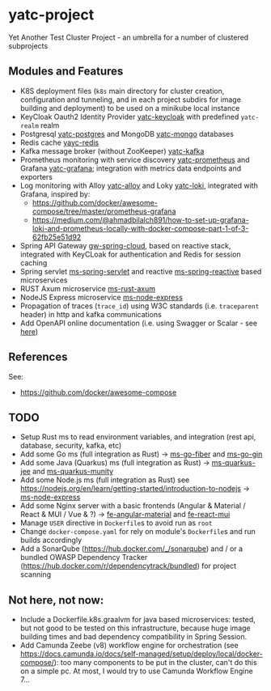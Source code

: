 # yatc-project
Yet Another Test Cluster Project - an umbrella for a number of clustered subprojects

## Modules and Features
- K8S deployment files (`k8s` main directory for cluster creation, configuration and tunneling, and in each project subdirs for image building and deployment) to be used on a minikube local instance
- KeyCloak Oauth2 Identity Provider [yatc-keycloak](./yatc-keycloak) with predefined `yatc-realm` realm
- Postgresql [yatc-postgres](./yatc-postgres) and MongoDB [yatc-mongo](./yatc-mongo) databases
- Redis cache [yayc-redis](./yatc-redis)
- Kafka message broker (without ZooKeeper) [yatc-kafka](./yatc-kafka)
- Prometheus monitoring with service discovery [yatc-prometheus](./yatc-prometheus) and Grafana [yatc-grafana](./yatc-grafana); integration with metrics data endpoints and exporters
- Log monitoring with Alloy [yatc-alloy](./yatc-alloy) and Loky [yatc-loki](./yatc-loki), integrated with Grafana, inspired by:
  - https://github.com/docker/awesome-compose/tree/master/prometheus-grafana 
  - https://medium.com/@ahmadbilalch891/how-to-set-up-grafana-loki-and-prometheus-locally-with-docker-compose-part-1-of-3-62fb25e51d92
- Spring API Gateway [gw-spring-cloud](./gw-spring-cloud), based on reactive stack, integrated with KeyCLoak for authentication and Redis for session caching
- Spring servlet [ms-spring-servlet](./ms-spring-servlet) and reactive [ms-spring-reactive](./ms-spring-reactive) based microservices
- RUST Axum microservice [ms-rust-axum](./ms-rust-axum)
- NodeJS Express microservice [ms-node-express](./ms-node-express)
- Propagation of traces (`trace_id`) using W3C standards (i.e. `traceparent` header) in http and kafka communications
- Add OpenAPI online documentation (i.e. using Swagger or Scalar - see [here](https://www.linkedin.com/pulse/scalar-now-officially-supported-spring-boot-shane-o-connor-9ni3e/?trackingId=SiSAPNi1wZNdsNBqwmjZ6g%3D%3D))

## References

See:
- https://github.com/docker/awesome-compose

## TODO
- Setup Rust ms to read environment variables, and integration (rest api, database, security, kafka, etc)
- Add some Go ms (full integration as Rust) -> [ms-go-fiber](./ms-go-fiber) and [ms-go-gin](./ms-go-gin)
- Add some Java (Quarkus) ms (full integration as Rust) -> [ms-quarkus-jee](./ms-quarkus-jee) and [ms-quarkus-munity](./ms-quarkus-munity)
- Add some Node.js ms (full integration as Rust) see https://nodejs.org/en/learn/getting-started/introduction-to-nodejs -> [ms-node-express](./ms-node-express)
- Add some Nginx server with a basic frontends (Angular & Material / React & MUI / Vue & ?) -> [fe-angular-material](./fe-angular-material) and [fe-react-mui](./fe-react-mui)
- Manage `USER` directive in `Dockerfile`s to avoid run as `root`
- Change `docker-compose.yaml` for rely on module's `Dockerfile`s and run builds accordingly
- Add a SonarQube (https://hub.docker.com/_/sonarqube) and / or a bundled OWASP Dependency Tracker (https://hub.docker.com/r/dependencytrack/bundled) for project scanning

## Not here, not now:
- Include a Dockerfile.k8s.graalvm for java based microservices: tested, but not good to be tested on this infrastructure, because huge image building times and bad dependency compatibility in Spring Session.
- Add Camunda Zeebe (v8) workflow engine for orchestration (see https://docs.camunda.io/docs/self-managed/setup/deploy/local/docker-compose/): too many components to be put in the cluster, can't do this on a simple pc. At most, I would try to use Camunda Workflow Engine 7...
